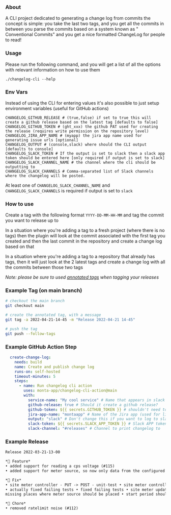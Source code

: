 ### About

A CLI project dedicated to generating a change log from commits the concept is simple:
you take the last two tags, and you get all the commits in between you parse the commits based on a system known as "
Conventional Commits"
and you get a nice formatted ChangeLog for people to read!

### Usage

Please run the following command, and you will get a list of all the options with relevant information on how to use
them

`./changelog-cli --help`

### Env Vars

Instead of using the CLI for entering values it's also possible to just setup environment variables (useful for GitHub
actions)

```shell
CHANGELOG_GITHUB_RELEASE # (true,false) if set to true this will create a github release based on the latest tag [defaults to false]
CHANGELOG_GITHUB_TOKEN # (ght_xxx) the github PAT used for creating the release (requires write permission on the repository level) 
CHANGELOG_JIRA_APP_NAME # (myapp) the jira app name used for generating issue urls [optional]
CHANGELOG_OUTPUT # (console,slack) where should the CLI output [defaults to console]
CHANGELOG_SLACK_TOKEN # If the output is set to slack then a slack app token should be entered here [only required if output is set to slack]
CHANGELOG_SLACK_CHANNEL_NAME # the channel where the cli should be outputting to
CHANGELOG_SLACK_CHANNELS # Comma-separated list of Slack channels where the changelog will be posted.
```

At least one of `CHANGELOG_SLACK_CHANNEL_NAME` and `CHANGELOG_SLACK_CHANNELS` is required if output is set to `slack`

### How to use

Create a tag with the following format `YYYY-DD-MM-HH-MM` and tag the commit you want to release up to

In a situation where you're adding a tag to a fresh project (where there is no tags) then the plugin will look at the
commit associated with
the first tag you created and then the last commit in the repository and create a change log based on that

In a situation where you're adding a tag to a repository that already has tags, then it will just look at the 2 latest
tags and create a
change log with all the commits between those two tags

_Note: please be sure to used [annotated tags](https://git-scm.com/book/en/v2/Git-Basics-Tagging) when tagging your
releases_

### Example Tag (on main branch)

```bash
# checkout the main branch
git checkout main

# create the annotated tag, with a message
git tag -a 2022-04-21-14-45 -m "Release 2022-04-21 14-45"

# push the tag
git push --follow-tags
```

### Example GitHub Action Step

```yaml
  create-change-log:
    needs: build
    name: Create and publish change log
    runs-on: self-hosted
    timeout-minutes: 5
    steps:
      - name: Run changelog cli action
        uses: monta-app/changelog-cli-action@main
        with:
          service-name: "My cool service" # Name that appears in slack message
          github-release: true # Should it create a github release?
          github-token: ${{ secrets.GITHUB_TOKEN }} # shouldn't need to change this
          jira-app-name: "montaapp" # Name of the Jira app (used for linking issues)
          output: "slack" # Don't change this if you want to log to slack
          slack-token: ${{ secrets.SLACK_APP_TOKEN }} # Slack APP token
          slack-channel: "#releases" # Channel to print changelog to
```

### Example Release

```Markdown
Release 2022-03-21-13-00

*🚀 Feature*
• added support for reading a cps voltage (#115)
• added support for meter source, so now only data from the configured meter will be allowed into a charge point

*🐛 Fix*
• site meter controller - PUT -> POST - unit-test • site meter controller - PUT -> POST • explicit G1 GC selection (#114)
• actually fixed failing tests • fixed failing tests • site meter update endpoint now accepts both the uuid and integer value • added
missing places where meter source should be placed • start period should never be negative in the charging schedule

*🧹 Chore*
• removed ratelimit noise (#112)
```
